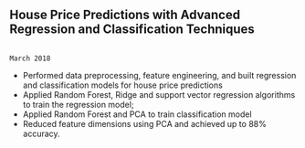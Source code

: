 ## House Price Predictions with Advanced Regression and Classification Techniques
                                                                                                               March 2018
- Performed data preprocessing, feature engineering, and built regression and classification models for house price predictions
- Applied Random Forest, Ridge and support vector regression algorithms to train the regression model;
- Applied Random Forest and PCA to train classification model
- Reduced feature dimensions using PCA and achieved up to 88% accuracy.
